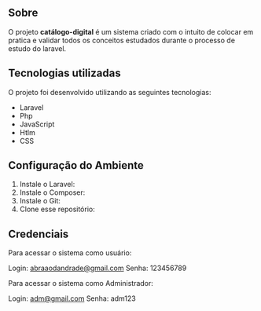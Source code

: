 ## Sobre

O projeto **catálogo-digital** é um sistema criado com o intuito de colocar em pratica e validar todos os conceitos estudados durante o processo de estudo do laravel. 

## Tecnologias utilizadas

O projeto foi desenvolvido utilizando as seguintes tecnologias:

- Laravel
- Php
- JavaScript
- Htlm
- CSS

## Configuração do Ambiente

1. Instale o Laravel:
2. Instale o Composer:
3. Instale o Git:
4. Clone esse repositório: 

## Credenciais 

Para acessar o sistema como usuário:

Login: abraaodandrade@gmail.com
Senha: 123456789

Para acessar o sistema como Administrador:

Login: adm@gmail.com
Senha: adm123

